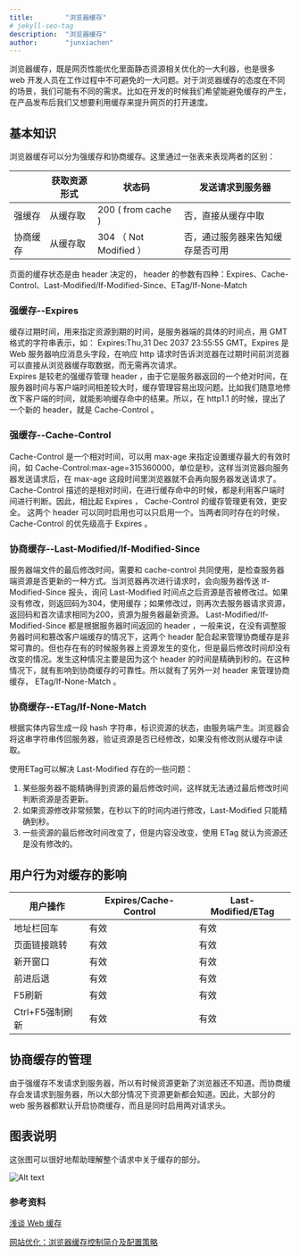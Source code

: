 ```yaml
---
title:        "浏览器缓存"
# jekyll-seo-tag
description:  "浏览器缓存"
author:       "junxiachen"
---
```


浏览器缓存，既是网页性能优化里面静态资源相关优化的一大利器，也是很多 web 开发人员在工作过程中不可避免的一大问题。对于浏览器缓存的态度在不同的场景，我们可能有不同的需求。比如在开发的时候我们希望能避免缓存的产生，在产品发布后我们又想要利用缓存来提升网页的打开速度。    

## 基本知识   
浏览器缓存可以分为强缓存和协商缓存。这里通过一张表来表现两者的区别：    

|     |获取资源形式|状态码     |发送请求到服务器     |
|-----|----------|----------|------------------|
|强缓存|从缓存取   |200 ( from cache ) |否，直接从缓存中取 |
|协商缓存|从缓存取  |304 （ Not Modified ） |否，通过服务器来告知缓存是否可用|
     
页面的缓存状态是由 header 决定的， header 的参数有四种：Expires、Cache-Control、Last-Modified/If-Modified-Since、ETag/If-None-Match

### 强缓存--Expires    
缓存过期时间，用来指定资源到期的时间，是服务器端的具体的时间点，用 GMT 格式的字符串表示，如： Expires:Thu,31 Dec 2037 23:55:55 GMT。Expires 是 Web 服务器响应消息头字段，在响应 http 请求时告诉浏览器在过期时间前浏览器可以直接从浏览器缓存取数据，而无需再次请求。    
Expires 是较老的强缓存管理 header ，由于它是服务器返回的一个绝对时间，在服务器时间与客户端时间相差较大时，缓存管理容易出现问题。比如我们随意地修改下客户端的时间，就能影响缓存命中的结果。所以，在 http1.1 的时候，提出了一个新的 header，就是 Cache-Control 。     

### 强缓存--Cache-Control     
Cache-Control 是一个相对时间，可以用 max-age 来指定设置缓存最大的有效时间，如 Cache-Control:max-age=315360000，单位是秒。这样当浏览器向服务器发送请求后，在 max-age 这段时间里浏览器就不会再向服务器发送请求了。
Cache-Control 描述的是相对时间，在进行缓存命中的时候，都是利用客户端时间进行判断。因此，相比起 Expires ， Cache-Control 的缓存管理更有效，更安全。
这两个 header 可以同时启用也可以只启用一个。当两者同时存在的时候，Cache-Control 的优先级高于 Expires 。
   
### 协商缓存--Last-Modified/If-Modified-Since     
服务器端文件的最后修改时间，需要和 cache-control 共同使用，是检查服务器端资源是否更新的一种方式。当浏览器再次进行请求时，会向服务器传送 If-Modified-Since 报头，询问 Last-Modified 时间点之后资源是否被修改过。如果没有修改，则返回码为304，使用缓存；如果修改过，则再次去服务器请求资源，返回码和首次请求相同为200，资源为服务器最新资源。
Last-Modified/If-Modified-Since 都是根据服务器时间返回的 header ，一般来说，在没有调整服务器时间和篡改客户端缓存的情况下，这两个 header 配合起来管理协商缓存是非常可靠的。但也存在有的时候服务器上资源发生的变化，但是最后修改时间却没有改变的情况。发生这种情况主要是因为这个 header 的时间是精确到秒的。在这种情况下，就有影响到协商缓存的可靠性。所以就有了另外一对 header 来管理协商缓存， ETag/If-None-Match 。     

### 协商缓存--ETag/If-None-Match    
根据实体内容生成一段 hash 字符串，标识资源的状态，由服务端产生。浏览器会将这串字符串传回服务器，验证资源是否已经修改，如果没有修改则从缓存中读取。    

使用ETag可以解决 Last-Modified 存在的一些问题：    

1. 某些服务器不能精确得到资源的最后修改时间，这样就无法通过最后修改时间判断资源是否更新。
2. 如果资源修改非常频繁，在秒以下的时间内进行修改，Last-Modified 只能精确到秒。
3. 一些资源的最后修改时间改变了，但是内容没改变，使用 ETag 就认为资源还是没有修改的。    

## 用户行为对缓存的影响  
   
|用户操作       |Expires/Cache-Control|Last-Modified/ETag|
|--------------|---------------------|------------------|
|地址栏回车     |有效|有效|
|页面链接跳转    |有效|有效|
|新开窗口       |有效|有效|
|前进后退       |有效|有效|
|F5刷新        |有效|有效|
|Ctrl+F5强制刷新|有效|有效|        
    
## 协商缓存的管理     
由于强缓存不发请求到服务器，所以有时候资源更新了浏览器还不知道。而协商缓存会发请求到服务器，所以大部分情况下资源更新都会知道。因此，大部分的 web 服务器都默认开启协商缓存，而且是同时启用两对请求头。     

## 图表说明
这张图可以很好地帮助理解整个请求中关于缓存的部分。     

![Alt text](http://www.alloyteam.com/wp-content/uploads/2016/03/%E5%9B%BE%E7%89%8761.png)

### 参考资料
[浅谈 Web 缓存](http://www.alloyteam.com/2016/03/discussion-on-web-caching/)           

[网站优化：浏览器缓存控制简介及配置策略](https://www.renfei.org/blog/http-caching.html)        